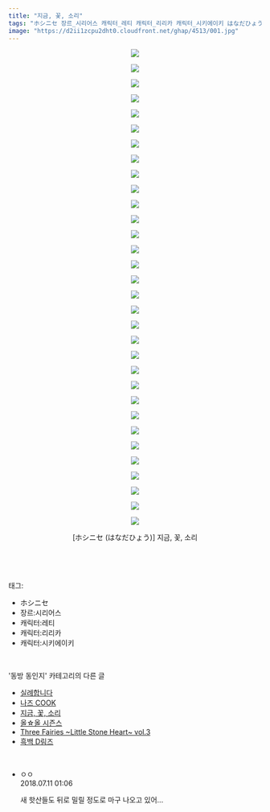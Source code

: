 ```yaml
---
title: "지금, 꽃, 소리"
tags: "ホシニセ 장르_시리어스 캐릭터_레티 캐릭터_리리카 캐릭터_시키에이키 はなだひょう 동방_동인지"
image: "https://d2ii1zcpu2dht0.cloudfront.net/ghap/4513/001.jpg"
---
```

<div class="article">
<p style="text-align: center; clear: none; float: none;"><img src="{{ site.imgserver9 }}/ghap/4513/001.jpg"/></p>
<p style="text-align: center; clear: none; float: none;"><img src="{{ site.imgserver9 }}/ghap/4513/002.jpg"/></p>
<p style="text-align: center; clear: none; float: none;"><img src="{{ site.imgserver9 }}/ghap/4513/003.jpg"/></p>
<p style="text-align: center; clear: none; float: none;"><img src="{{ site.imgserver9 }}/ghap/4513/004.jpg"/></p>
<p style="text-align: center; clear: none; float: none;"><img src="{{ site.imgserver9 }}/ghap/4513/005.jpg"/></p>
<p style="text-align: center; clear: none; float: none;"><img src="{{ site.imgserver9 }}/ghap/4513/006.jpg"/></p>
<p style="text-align: center; clear: none; float: none;"><img src="{{ site.imgserver9 }}/ghap/4513/007.jpg"/></p>
<p style="text-align: center; clear: none; float: none;"><img src="{{ site.imgserver9 }}/ghap/4513/008.jpg"/></p>
<p style="text-align: center; clear: none; float: none;"><img src="{{ site.imgserver9 }}/ghap/4513/009.jpg"/></p>
<p style="text-align: center; clear: none; float: none;"><img src="{{ site.imgserver9 }}/ghap/4513/010.jpg"/></p>
<p style="text-align: center; clear: none; float: none;"><img src="{{ site.imgserver9 }}/ghap/4513/011.jpg"/></p>
<p style="text-align: center; clear: none; float: none;"><img src="{{ site.imgserver9 }}/ghap/4513/012.jpg"/></p>
<p style="text-align: center; clear: none; float: none;"><img src="{{ site.imgserver9 }}/ghap/4513/013.jpg"/></p>
<p style="text-align: center; clear: none; float: none;"><img src="{{ site.imgserver9 }}/ghap/4513/014.jpg"/></p>
<p style="text-align: center; clear: none; float: none;"><img src="{{ site.imgserver9 }}/ghap/4513/015.jpg"/></p>
<p style="text-align: center; clear: none; float: none;"><img src="{{ site.imgserver9 }}/ghap/4513/016.jpg"/></p>
<p style="text-align: center; clear: none; float: none;"><img src="{{ site.imgserver9 }}/ghap/4513/017.jpg"/></p>
<p style="text-align: center; clear: none; float: none;"><img src="{{ site.imgserver9 }}/ghap/4513/018.jpg"/></p>
<p style="text-align: center; clear: none; float: none;"><img src="{{ site.imgserver9 }}/ghap/4513/019.jpg"/></p>
<p style="text-align: center; clear: none; float: none;"><img src="{{ site.imgserver9 }}/ghap/4513/020.jpg"/></p>
<p style="text-align: center; clear: none; float: none;"><img src="{{ site.imgserver9 }}/ghap/4513/021.jpg"/></p>
<p style="text-align: center; clear: none; float: none;"><img src="{{ site.imgserver9 }}/ghap/4513/022.jpg"/></p>
<p style="text-align: center; clear: none; float: none;"><img src="{{ site.imgserver9 }}/ghap/4513/023.jpg"/></p>
<p style="text-align: center; clear: none; float: none;"><img src="{{ site.imgserver9 }}/ghap/4513/024.jpg"/></p>
<p style="text-align: center; clear: none; float: none;"><img src="{{ site.imgserver9 }}/ghap/4513/025.jpg"/></p>
<p style="text-align: center; clear: none; float: none;"><img src="{{ site.imgserver9 }}/ghap/4513/026.jpg"/></p>
<p style="text-align: center; clear: none; float: none;"><img src="{{ site.imgserver9 }}/ghap/4513/027.jpg"/></p>
<p style="text-align: center; clear: none; float: none;"><img src="{{ site.imgserver9 }}/ghap/4513/028.jpg"/></p>
<p style="text-align: center; clear: none; float: none;"><img src="{{ site.imgserver9 }}/ghap/4513/029.jpg"/></p>
<p style="text-align: center; clear: none; float: none;"><img src="{{ site.imgserver9 }}/ghap/4513/030.jpg"/></p>
<p style="text-align: center; clear: none; float: none;"><img src="{{ site.imgserver9 }}/ghap/4513/031.jpg"/></p>
<p style="text-align: center; clear: none; float: none;"><img src="{{ site.imgserver9 }}/ghap/4513/032.jpg"/></p>
<p style="text-align: center; clear: none; float: none;">[ホシニセ (はなだひょう)] 지금, 꽃, 소리</p>
<p><br/></p>
</div><br/>
<div class="tagTrail">
<p>태그: </p>
<ul>
<li>ホシニセ</li>
<li>장르:시리어스</li>
<li>캐릭터:레티</li>
<li>캐릭터:리리카</li>
<li>캐릭터:시키에이키</li>
</ul>
</div><br/>
<div class="another">
<p>'동방 동인지' 카테고리의 다른 글</p>
<ul>
<li><a href="/ghap_4516">실례합니다</a></li>
<li><a href="/ghap_4514">나즈 COOK</a></li>
<li><a href="/ghap_4513">지금, 꽃, 소리</a></li>
<li><a href="/ghap_4512">올☆올 시즌스</a></li>
<li><a href="/ghap_4511">Three Fairies ~Little Stone Heart~ vol.3</a></li>
<li><a href="/ghap_4510">흑백 D림즈</a></li>
</ul>
</div><br/>
<div class="cb_module cb_fluid">
<div class="cb_wrt cb_profile">
<div class="comment">
<ul>
<li class="cb_thumb_off" id="comment15283750">
<div class="cb_comment_area">
<div class="cb_info_area">
<div class="cb_section">
<span class="cb_nick_name">ㅇㅇ</span>
</div>
<div class="cb_section">
<span class="cb_date">2018.07.11 01:06 </span>
</div>
</div>
<div class="cb_dsc_comment">
<p class="cb_dsc">
											새 핫산들도 뒤로 밀릴 정도로 마구 나오고 있어... 
										</p>
</div>
</div></li>
</ul>
</div>
</div><!-- commentList close -->
</div><br/>
